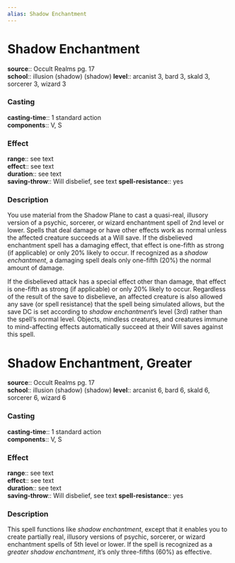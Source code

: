 ```yaml
---
alias: Shadow Enchantment
---
```


# Shadow Enchantment 

**source**:: Occult Realms pg. 17  
**school**:: illusion (shadow) (shadow)
**level**:: arcanist 3, bard 3, skald 3, sorcerer 3, wizard 3

### Casting 

**casting-time**:: 1 standard action  
**components**:: V, S

### Effect 

**range**:: see text  
**effect**:: see text  
**duration**:: see text  
**saving-throw**:: Will disbelief, see text
**spell-resistance**:: yes

### Description 

You use material from the Shadow Plane to cast a quasi-real, illusory version of a psychic, sorcerer, or wizard enchantment spell of 2nd level or lower. Spells that deal damage or have other effects work as normal unless the affected creature succeeds at a Will save. If the disbelieved enchantment spell has a damaging effect, that effect is one-fifth as strong (if applicable) or only 20% likely to occur. If recognized as a *shadow enchantment*, a damaging spell deals only one-fifth (20%) the normal amount of damage.  
  
If the disbelieved attack has a special effect other than damage, that effect is one-fifth as strong (if applicable) or only 20% likely to occur. Regardless of the result of the save to disbelieve, an affected creature is also allowed any save (or spell resistance) that the spell being simulated allows, but the save DC is set according to *shadow enchantment*’s level (3rd) rather than the spell’s normal level. Objects, mindless creatures, and creatures immune to mind-affecting effects automatically succeed at their Will saves against this spell.

# Shadow Enchantment, Greater 

**source**:: Occult Realms pg. 17  
**school**:: illusion (shadow) (shadow)
**level**:: arcanist 6, bard 6, skald 6, sorcerer 6, wizard 6

### Casting 

**casting-time**:: 1 standard action  
**components**:: V, S

### Effect 

**range**:: see text  
**effect**:: see text  
**duration**:: see text  
**saving-throw**:: Will disbelief, see text
**spell-resistance**:: yes

### Description 

This spell functions like *shadow enchantment*, except that it enables you to create partially real, illusory versions of psychic, sorcerer, or wizard enchantment spells of 5th level or lower. If the spell is recognized as a *greater shadow enchantment*, it’s only three-fifths (60%) as effective.
